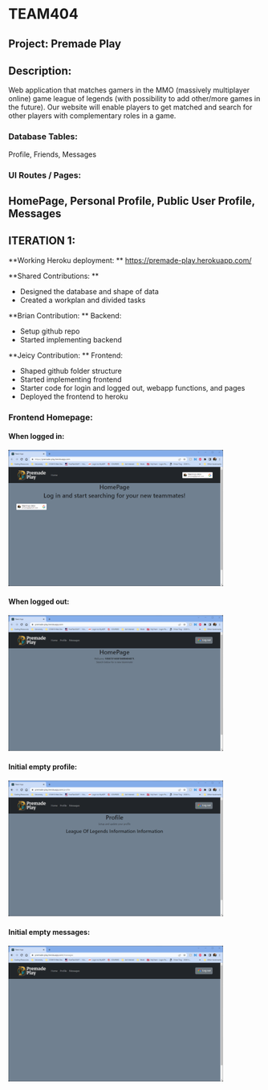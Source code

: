 # TEAM404

## Project: Premade Play

## Description:

Web application that matches gamers in the MMO (massively multiplayer online) game league of legends (with possibility to add other/more games in the future). Our website will enable players to get matched and search for other players with complementary roles in a game.

### Database Tables:

Profile, Friends, Messages

### UI Routes / Pages:

HomePage, Personal Profile, Public User Profile, Messages
--------

## ITERATION 1:

**Working Heroku deployment: ** https://premade-play.herokuapp.com/

**Shared Contributions: **

* Designed the database and shape of data
* Created a workplan and divided tasks

**Brian Contribution: ** Backend:

* Setup github repo
* Started implementing backend

**Jeicy Contribution: ** Frontend:

* Shaped github folder structure
* Started implementing frontend
* Starter code for login and logged out, webapp functions, and pages
* Deployed the frontend to heroku

### Frontend Homepage:

#### When logged in:

<img src="./screenshots/iter1-home-loggedout.png" width="85%" height="85%" />

#### When logged out:

<img src="./screenshots/iter1-home-loggedin.png" width="85%" height="85%" />

#### Initial empty profile:

<img src="./screenshots/iter1-profile.png" width="85%" height="85%" />

#### Initial empty messages:

<img src="./screenshots/iter1-messages.png" width="85%" height="85%" />
